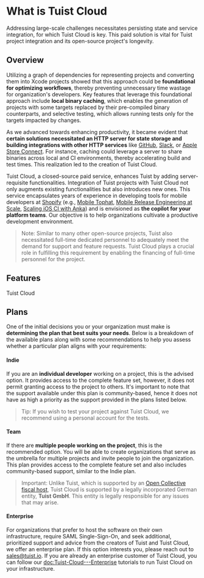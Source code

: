 # What is Tuist Cloud

Addressing large-scale challenges necessitates persisting state and service integration, for which Tuist Cloud is key. This paid solution is vital for Tuist project integration and its open-source project's longevity.

## Overview

Utilizing a graph of dependencies for representing projects and converting them into Xcode projects showed that this approach could be **foundational for optimizing workflows**, thereby preventing unnecessary time wastage for organization's developers. Key features that leverage this foundational approach include **local binary caching**, which enables the generation of projects with some targets replaced by their pre-compiled binary counterparts, and selective testing, which allows running tests only for the targets impacted by changes.

As we advanced towards enhancing productivity, it became evident that **certain solutions necessitated an HTTP server for state storage and building integrations with other HTTP services** like [GitHub](https://github.com), [Slack](https://slack.com), or [Apple Store Connect](https://appstoreconnect.apple.com/). For instance, caching could leverage a server to share binaries across local and CI environments, thereby accelerating build and test times. This realization led to the creation of Tuist Cloud.

Tuist Cloud, a closed-source paid service, enhances Tuist by adding server-requisite functionalities. Integration of Tuist projects with Tuist Cloud not only augments existing functionalities but also introduces new ones. This service encapsulates years of experience in developing tools for mobile developers at [Shopify](https://shopify.com) (e.g., [Mobile Tophat](https://shopify.engineering/mobile-tophatting-at-shopify-1), [Mobile Release Engineering at Scale](https://shopify.engineering/mobile-release-engineering-scale-shipit-mobile), [Scaling iOS CI with Anka](https://shopify.engineering/scaling-ios-ci-with-anka)) and is envisioned as **the copilot for your platform teams**. Our objective is to help organizations cultivate a productive development environment.

> Note: Similar to many other open-source projects, Tuist also necessitated full-time dedicated personnel to adequately meet the demand for support and feature requests. Tuist Cloud plays a crucial role in fulfilling this requirement by enabling the financing of full-time personnel for the project.

## Features

Tuist Cloud 

## Plans

One of the initial decisions you or your organization must make is **determining the plan that best suits your needs**. Below is a breakdown of the available plans along with some recommendations to help you assess whether a particular plan aligns with your requirements:

#### Indie

If you are an **individual developer** working on a project, this is the advised option. It provides access to the complete feature set, however, it does not permit granting access to the project to others. It's important to note that the support available under this plan is community-based, hence it does not have as high a priority as the support provided in the plans listed below.

> Tip: If you wish to test your project against Tuist Cloud, we recommend using a personal account for the tests.

#### Team

If there are **multiple people working on the project**, this is the recommended option. You will be able to create organizations that serve as the umbrella for multiple projects and invite people to join the organization. This plan provides access to the complete feature set and also includes community-based support, similar to the Indie plan.

> Important: Unlike Tuist, which is supported by an [Open Collective fiscal host](https://opencollective.com/tuistapp), Tuist Cloud is supported by a legally incorporated German entity, **Tuist GmbH**. This entity is legally responsible for any issues that may arise.

#### Enterprise

For organizations that prefer to host the software on their own infrastructure, require SAML Single-Sign-On, and seek additional, prioritized support and advice from the creators of Tuist and Tuist Cloud, we offer an enterprise plan. If this option interests you, please reach out to [sales@tuist.io](mailto:sales@tuist.io).
If you are already an enterprise customer of Tuist Cloud, you can follow our <doc:Tuist-Cloud---Enterprise> tutorials to run Tuist Cloud on your infrastructure.
